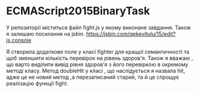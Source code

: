 # ECMAScript2015BinaryTask

У репозиторії міститься файл fight.js у якому виконане завдання. Також я залишаю посилання на jsbin. https://jsbin.com/qekevitulu/15/edit?js,console

Я створила додаткове поле у класі fighter для кращої семантичності та щоб зменшити кількість перевірок на рівень здоров'я. Також я вважаю , що варто виділити вивід рівня здоров'я з його перевіркою в окремому методі класу. Метод doubleHit у класі , що наслідується я назвала hit, адже це не новий метод ,а перезаписаний старий, та й це спрощує реалізацію функції fight.
